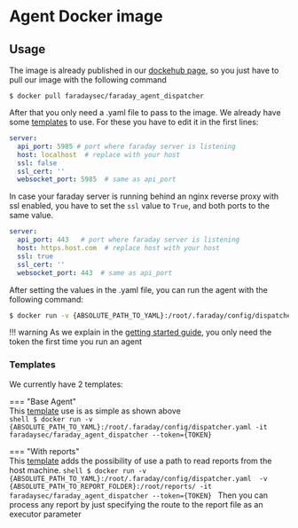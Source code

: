 # Agent Docker image

## Usage

The image is already published in our [dockehub page][dockerhub], so you just
 have to pull our image with the following command

```shell
$ docker pull faradaysec/faraday_agent_dispatcher
```

After that you only need a .yaml file to pass to the image. We already have some
 [templates](#templates) to use. For these you have to edit it in
 the first lines:

```yaml
server:
  api_port: 5985 # port where faraday server is listening
  host: localhost  # replace with your host
  ssl: false
  ssl_cert: ''
  websocket_port: 5985  # same as api_port
```

In case your faraday server is running behind an nginx reverse proxy with ssl
enabled, you have to set the `ssl` value to `True`, and both ports to the same value.

```yaml
server:
  api_port: 443   # port where faraday server is listening
  host: https.host.com  # replace host with your host
  ssl: true
  ssl_cert: ''
  websocket_port: 443  # same as api_port
```

After setting the values in the .yaml file, you can run the agent with the
following command:

```sh
$ docker run -v {ABSOLUTE_PATH_TO_YAML}:/root/.faraday/config/dispatcher.yaml faradaysec/faraday_agent_dispatcher --token={TOKEN}
```

!!! warning
    As we explain in the [getting started guide][getting-started], you only need the token the first time you run
    an agent

### Templates

We currently have 2 templates:

=== "Base Agent"  
    This [template](template_dispatcher.yaml) use is as simple as shown above  
    ```shell
    $ docker run -v {ABSOLUTE_PATH_TO_YAML}:/root/.faraday/config/dispatcher.yaml -it faradaysec/faraday_agent_dispatcher --token={TOKEN}
    ```

=== "With reports"  
    This [template](template_dispatcher_with_report.yaml) adds the possibility
    of use a path to read reports from the host machine.
    ```shell
    $ docker run -v {ABSOLUTE_PATH_TO_YAML}:/root/.faraday/config/dispatcher.yaml  -v {ABSOLUTE_PATH_TO_REPORT_FOLDER}:/root/reports/ -it faradaysec/faraday_agent_dispatcher --token={TOKEN}
    ```
    Then you can process any report by just specifying the route to the report
    file as an executor parameter

[dockerhub]: https://hub.docker.com/u/faradaysec
[getting-started]: ../getting-started.md
